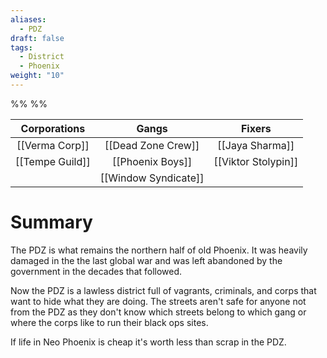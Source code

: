 ```yaml
---
aliases:
  - PDZ
draft: false
tags:
  - District
  - Phoenix
weight: "10"
---
```

%%
%%


|  Corporations   |        Gangs         |       Fixers        |
|:---------------:|:--------------------:|:-------------------:|
| [[Verma Corp]]  |  [[Dead Zone Crew]]   |   [[Jaya Sharma]]   |
| [[Tempe Guild]] |   [[Phoenix Boys]]   | [[Viktor Stolypin]] |
|                 | [[Window Syndicate]] |                     |

<h1 class='centerText'>Summary</h1>

The PDZ is what remains the northern half of old Phoenix. It was heavily damaged in the the last global war and was left abandoned by the government in the decades that followed.

Now the PDZ is a lawless district full of vagrants, criminals, and corps that want to hide what they are doing. The streets aren't safe for anyone not from the PDZ as they don't know which streets belong to which gang or where the corps like to run their black ops sites.

If life in Neo Phoenix is cheap it's worth less than scrap in the PDZ.